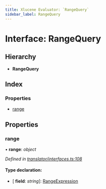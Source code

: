 ```yaml
---
title: Xlucene Evaluator: `RangeQuery`
sidebar_label: RangeQuery
---
```


# Interface: RangeQuery

## Hierarchy

* **RangeQuery**

## Index

### Properties

* [range](rangequery.md#range)

## Properties

###  range

• **range**: *object*

*Defined in [translator/interfaces.ts:108](https://github.com/terascope/teraslice/blob/d2d877b60/packages/xlucene-evaluator/src/translator/interfaces.ts#L108)*

#### Type declaration:

* \[ **field**: *string*\]: [RangeExpression](rangeexpression.md)
